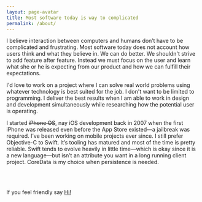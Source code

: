 ```yaml
---
layout: page-avatar
title: Most software today is way to complicated
permalink: /about/
---
```


I believe interaction between computers and humans don’t have to be complicated and frustrating. Most software today does not account how users think and what they believe in. We can do better. We shouldn't strive to add feature after feature. Instead we must focus on the user and learn what she or he is expecting from our product and how we can fulfill their expectations.

I'd love to work on a project where I can solve real world problems using whatever technology is best suited for the job. I don't want to be limited to programming. I deliver the best results when I am able to work in design and development simultaneously while researching how the potential user is operating.

I started <del>iPhone OS</del>, nay iOS development back in 2007 when the first iPhone was released even before the App Store existed—a jailbreak was required. I’ve been working on mobile projects ever since. I still prefer Objective-C to Swift. It’s tooling has matured and most of the time is pretty reliable. Swift tends to evolve heavily in little time—which is okay since it is a new language—but isn’t an attribute you want in a long running client project. CoreData is my choice when persistence is needed.

<br/>
<br/>

If you feel friendly say [Hi!](mailto:florian@florianbuerger.com?subject=Hi!)
